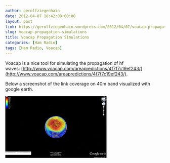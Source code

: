```yaml
---
author: gerolfziegenhain
date: 2012-04-07 18:42:00+00:00
layout: post
link: https://gerolfziegenhain.wordpress.com/2012/04/07/voacap-propagation-simulations/
slug: voacap-propagation-simulations
title: Voacap Propagation Simulations
categories: [Ham Radio]
tags: [Ham Radio, Voacap]
---
```


Voacap is a nice tool for simulating the propagation of hf waves: [http://www.voacap.com/areapredictions/4f7f7c19ef243/](http://www.voacap.com/areapredictions/4f7f7c19ef243/).

Below a screenshot of the link coverage on 40m band visualized with google earth.

![link coverage on 40m band visualized with google earth](analysis.png)